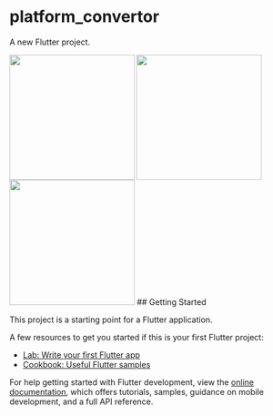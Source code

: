 # platform_convertor

A new Flutter project.

<img align = "left" src="https://github.com/shraddhagaudani/advance_flutter/assets/122030732/8adb8b71-edeb-4b51-a769-7c485fdcbdd1" width = "220px">
<img align = "left" src="https://github.com/shraddhagaudani/advance_flutter/assets/122030732/3297c777-da2a-4e2c-8ec2-ed67ded7f7fa" width = "220px">
<img src="https://github.com/shraddhagaudani/advance_flutter/assets/122030732/bf5d2d60-3958-499d-84f4-a49341f4cec5" width = "220px">
## Getting Started


This project is a starting point for a Flutter application.

A few resources to get you started if this is your first Flutter project:

- [Lab: Write your first Flutter app](https://docs.flutter.dev/get-started/codelab)
- [Cookbook: Useful Flutter samples](https://docs.flutter.dev/cookbook)

For help getting started with Flutter development, view the
[online documentation](https://docs.flutter.dev/), which offers tutorials,
samples, guidance on mobile development, and a full API reference.
